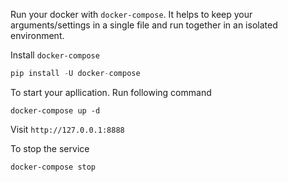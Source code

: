 Run your docker with `docker-compose`. It helps to keep your arguments/settings in a single file and run together in an isolated environment.

Install `docker-compose`
```Python
pip install -U docker-compose
```

To start your apllication. Run following command 
```shell
docker-compose up -d
```

Visit ```http://127.0.0.1:8888```

To stop the service 
```shell
docker-compose stop
```
